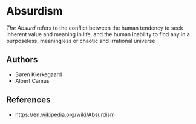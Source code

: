 # Absurdism

*The Absurd* refers to the conflict between the human tendency to seek inherent value and meaning in life, and the human inability to find any in a purposeless, meaningless or chaotic and irrational universe

## Authors

- Søren Kierkegaard
- Albert Camus

## References

- https://en.wikipedia.org/wiki/Absurdism
